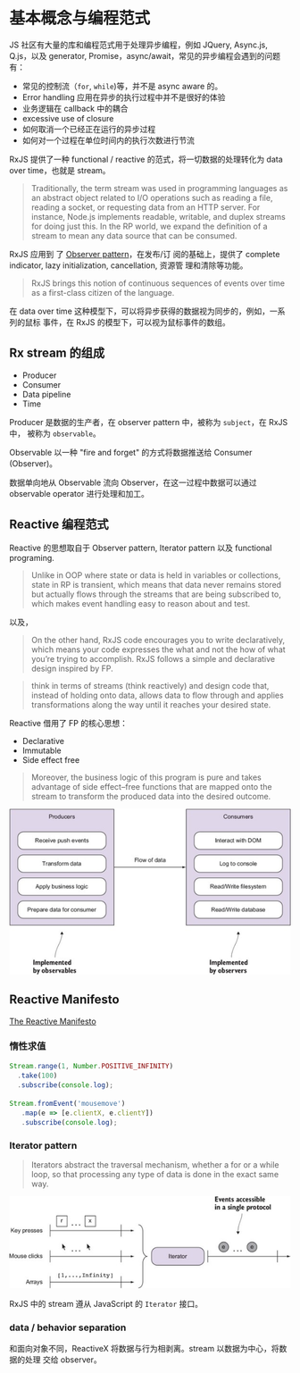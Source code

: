 # 基本概念与编程范式

JS 社区有大量的库和编程范式用于处理异步编程，例如 JQuery, Async.js, Q.js，以及
generator, Promise，async/await，常见的异步编程会遇到的问题有：

- 常见的控制流（`for`, `while`)等，并不是 async aware 的。
- Error handling 应用在异步的执行过程中并不是很好的体验
- 业务逻辑在 callback 中的耦合
- excessive use of closure
- 如何取消一个已经正在运行的异步过程
- 如何对一个过程在单位时间内的执行次数进行节流

RxJS 提供了一种 functional / reactive 的范式，将一切数据的处理转化为 data over
time，也就是 stream。

> Traditionally, the term stream was used in programming languages as an
> abstract object related to I/O operations such as reading a file, reading a
> socket, or requesting data from an HTTP server. For instance, Node.js
> implements readable, writable, and duplex streams for doing just this. In the
> RP world, we expand the definition of a stream to mean any data source that
> can be consumed.

RxJS 应用到
了 [Observer pattern](https://www.wikipedia.org/en/Observer_pattern)，在发布/订
阅的基础上，提供了 complete indicator, lazy initialization, cancellation, 资源管
理和清除等功能。

> RxJS brings this notion of continuous sequences of events over time as a
> first-class citizen of the language.

在 data over time 这种模型下，可以将异步获得的数据视为同步的，例如，一系列的鼠标
事件，在 RxJS 的模型下，可以视为鼠标事件的数组。

## Rx stream 的组成

- Producer
- Consumer
- Data pipeline
- Time

Producer 是数据的生产者，在 observer pattern 中，被称为 `subject`，在 RxJS 中，
被称为 `observable`。

Observable 以一种 "fire and forget" 的方式将数据推送给 Consumer (Observer)。

数据单向地从 Observable 流向 Observer，在这一过程中数据可以通过 observable
operator 进行处理和加工。

## Reactive 编程范式

Reactive 的思想取自于 Observer pattern, Iterator pattern 以及 functional programing.

> Unlike in OOP where state or data is held in variables or collections, state
> in RP is transient, which means that data never remains stored but actually
> flows through the streams that are being subscribed to, which makes event
> handling easy to reason about and test.

以及，

> On the other hand, RxJS code encourages you to write declaratively, which
> means your code expresses the what and not the how of what you’re trying to
> accomplish. RxJS follows a simple and declarative design inspired by FP.

> think in terms of streams (think reactively) and design code that, instead of
> holding onto data, allows data to flow through and applies transformations
> along the way until it reaches your desired state.

Reactive 借用了 FP 的核心思想：

- Declarative
- Immutable
- Side effect free

> Moreover, the business logic of this program is pure and takes advantage of
> side effect–free functions that are mapped onto the stream to transform the
> produced data into the desired outcome.


![separation of concerns between producer and consumer](_assets/02fig04_alt_2017-09-19_13-49-48.jpg)

## Reactive Manifesto

[The Reactive Manifesto](https://www.reactivemanifesto.org/)

### 惰性求值

```js
Stream.range(1, Number.POSITIVE_INFINITY)
  .take(100)
  .subscribe(console.log);

Stream.fromEvent('mousemove')
   .map(e => [e.clientX, e.clientY])
   .subscribe(console.log);
```

### Iterator pattern

> Iterators abstract the traversal mechanism, whether a for or a while loop, so
> that processing any type of data is done in the exact same way.

![Iterator pattern](_assets/02fig05_alt_2017-09-19_13-57-12.jpg)

RxJS 中的 stream 遵从 JavaScript 的 `Iterator` 接口。

### data / behavior separation

和面向对象不同，ReactiveX 将数据与行为相剥离。stream 以数据为中心，将数据的处理
交给 observer。

